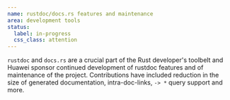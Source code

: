 ```yaml
---
name: rustdoc/docs.rs features and maintenance
area: development tools
status: 
  label: in-progress
  css_class: attention
---
```

`rustdoc` and `docs.rs` are a crucial part of the Rust developer's toolbelt and Huawei sponsor
continued development of rustdoc features and of maintenance of the project. Contributions have
included  reduction in the size of generated documentation, intra-doc-links, `-> *` query support 
and more.
